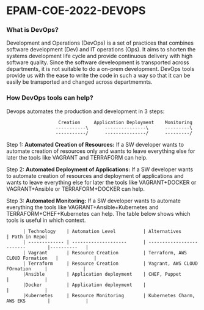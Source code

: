 # EPAM-COE-2022-DEVOPS

### What is DevOps?
Development and Operations (DevOps) is a set of practices that combines software development (Dev) and IT operations (Ops). It aims to shorten the systems 
development life cycle and provide continuous delivery with high software quality. Since the software develeopment is transported across departments, it is not 
suitable to do a on-prem development. DevOps tools provide us with the ease to write the code in such a way so that it can be easily be transported and changed across 
departmemnts.

### How DevOps tools can help?

Devops automates the production and development in 3 steps:

                       Creation     Application Deployment    Monitoring
                      -----------\      ---------------\      ---------\
                      -----------/      ---------------/      ---------/
            
  Step 1: **Automated Creation of Resources:** If a SW developer wants to automate creation of resources only and wants to leave everything else for later the tools like VAGRANT and TERRAFORM can help.
  
  Step 2: **Automated Deployment of Applications:** If a SW developer wants to automate creation of resources and deployment of applications and wants to leave everything else for later the tools like VAGRANT+DOCKER or VAGRANT+Ansible or TERRAFORM+DOCKER can help.
 
 Step 3: **Automated Monitoring:** If a SW developer wants to automate everything the tools like VAGRANT+Ansible+Kubernetes and TERRAFORM+CHEF+Kubernetes can help.
The table below shows which tools is useful in which context.

          | Technology    | Automation Level          | Alternatives                     | Path in Repo|
          | ------------- | --------------------      | -------------------------        |----------   |
          | Vagrant       | Resource Creation         | Terraform, AWS CLOUD Formation   |             |
          | Terraform     | Resource Creation         | Vagrant, AWS CLOUD FOrmation     |             |
          |Ansible        | Application deployment    | CHEF, Puppet                     |             |     
          |Docker         | Application deployment    |                                  |             |             
          |Kubernetes     | Resource Monitoring       | Kubernetes Charm, AWS EKS        |             |
